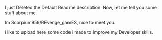 I just Deleted the Default Readme description. Now, let me tell you some stuff about me.

Im Scorpium959/REvenge_gamES, nice to meet you.

i like to upload here some code i made to improve my Developer skills.

<!---
scorpium959/scorpium959 is a ✨ special ✨ repository because its `README.md` (this file) appears on your GitHub profile.
You can click the Preview link to take a look at your changes.
--->
